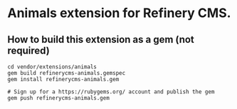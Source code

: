 # Animals extension for Refinery CMS.

## How to build this extension as a gem (not required)

    cd vendor/extensions/animals
    gem build refinerycms-animals.gemspec
    gem install refinerycms-animals.gem

    # Sign up for a https://rubygems.org/ account and publish the gem
    gem push refinerycms-animals.gem
